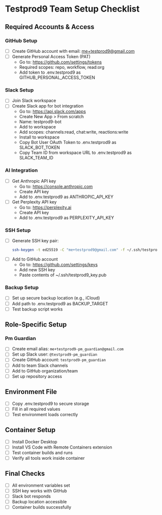 # Testprod9 Team Setup Checklist

## Required Accounts & Access

### GitHub Setup
- [ ] Create GitHub account with email: me+testprod9@gmail.com
- [ ] Generate Personal Access Token (PAT)
  - Go to: https://github.com/settings/tokens
  - Required scopes: repo, workflow, read:org
  - Add token to .env.testprod9 as GITHUB_PERSONAL_ACCESS_TOKEN

### Slack Setup
- [ ] Join Slack workspace
- [ ] Create Slack app for bot integration
  - Go to: https://api.slack.com/apps
  - Create New App > From scratch
  - Name: testprod9-bot
  - Add to workspace
  - Add scopes: channels:read, chat:write, reactions:write
  - Install to workspace
  - Copy Bot User OAuth Token to .env.testprod9 as SLACK_BOT_TOKEN
  - Copy Team ID from workspace URL to .env.testprod9 as SLACK_TEAM_ID

### AI Integration
- [ ] Get Anthropic API key
  - Go to: https://console.anthropic.com
  - Create API key
  - Add to .env.testprod9 as ANTHROPIC_API_KEY
- [ ] Get Perplexity API key
  - Go to: https://perplexity.ai
  - Create API key
  - Add to .env.testprod9 as PERPLEXITY_API_KEY

### SSH Setup
- [ ] Generate SSH key pair:
  ```bash
  ssh-keygen -t ed25519 -C "me+testprod9@gmail.com" -f ~/.ssh/testprod9_key
  ```
- [ ] Add to GitHub account
  - Go to: https://github.com/settings/keys
  - Add new SSH key
  - Paste contents of ~/.ssh/testprod9_key.pub

### Backup Setup
- [ ] Set up secure backup location (e.g., iCloud)
- [ ] Add path to .env.testprod9 as BACKUP_TARGET
- [ ] Test backup script works

## Role-Specific Setup

### Pm Guardian
- [ ] Create email alias: `me+testprod9-pm_guardian@gmail.com`
- [ ] Set up Slack user: `@testprod9-pm_guardian`
- [ ] Create GitHub account: `testprod9-pm_guardian`
- [ ] Add to team Slack channels
- [ ] Add to GitHub organization/team
- [ ] Set up repository access

## Environment File
- [ ] Copy .env.testprod9 to secure storage
- [ ] Fill in all required values
- [ ] Test environment loads correctly

## Container Setup
- [ ] Install Docker Desktop
- [ ] Install VS Code with Remote Containers extension
- [ ] Test container builds and runs
- [ ] Verify all tools work inside container

## Final Checks
- [ ] All environment variables set
- [ ] SSH key works with GitHub
- [ ] Slack bot responds
- [ ] Backup location accessible
- [ ] Container builds successfully
